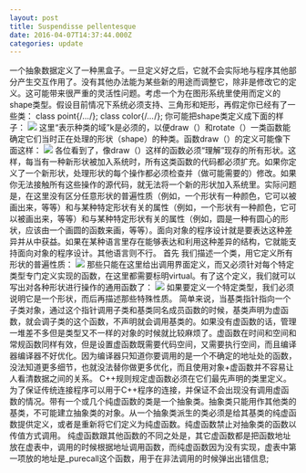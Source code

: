 ```yaml
---
layout: post
title: Suspendisse pellentesque
date: 2016-04-07T14:37:44.000Z
categories: update
---
```

一个抽象数据定义了一种黑盒子。一旦定义好之后，它就不会实际地与程序其他部分产生交互作用了。没有其他办法能为某些新的用途而调整它，除非是修改它的定义。这可能带来很严重的灵活性问题。考虑一个为在图形系统里使用而定义的shape类型。假设目前情况下系统必须支持、三角形和矩形，再假定你已经有了一些类：
class point{/*…*/};
class color{/*…*/};
你可能把shape类定义成下面的样子：
<img src="/images/fulls/屏幕快照 2016-04-07 下午3.57.39.png" class="fit image">
这里“表示种类的域”k是必须的，以便draw（）和rotate（）一类函数能确定它们当时正在处理的形状（shape）的种类。函数draw（）的定义可能像下面这样：
<img src="/images/fulls/屏幕快照 2016-04-07 下午3.57.54.png" class="fit image">
各位看到了，像draw（）这样的函数必须“理解”现存的所有形状。这样，每当有一种新形状被加入系统时，所有这类函数的代码都必须扩充。如果你定义了一个新形状，处理形状的每个操作都必须检查并（做可能需要的）修改。如果你无法接触所有这些操作的源代码，就无法将一个新的形状加入系统里。实际问题是，在这里没有区分任意形状的普遍性质（例如，一个形状有一种颜色，它可以被画出来，等等）和与某种特定形状有关的属性（例如，一个形状有一种颜色，它可以被画出来，等等）和与某种特定形状有关的属性（例如，圆是一种有圆心的形状，应该由一个画圆的函数来画，等等）。面向对象的程序设计就是要表达这种差异并从中获益。如果在某种语言里存在能够表达和利用这种差异的结构，它就能支持面向对象的程序设计。其他语言则不行。
首先 我们描述一个类，用它定义所有形状的普遍性质：
<img src="/images/fulls/屏幕快照 2016-04-07 下午4.35.56.png" class="fit image">
那些只能在这里给出调用界面定义，而又必须针对每个特定类型专门定义实现的函数，在这里都需要标明virtual。有了这个定义，我们就可以写出对各种形状进行操作的通用函数了：
<img src="/images/fulls/屏幕快照 2016-04-07 下午4.44.53.png" class="fit image">
如果要定义一个特定类型，我们必须说明它是一个形状，而后再描述那些特殊性质。
简单来说，当基类指针指向一个子类对象，通过这个指针调用子类和基类同名成员函数的时候，基类声明为虚函数，就会调子类的这个函数，不声明就会调用基类的。如果没有虚函数的话，管理一堆差不多但是类型又不一样的对象的时候就比较麻烦了。虚函数在时间和空间和常规函数同样有效，但是设置虚函数既需要代码空间，又需要执行空间，而且编译器编译器不好优化。因为编译器只知道你要调用的是一个不确定的地址处的函数，没法知道更多细节，也就没法替你做更多优化，而且使用对象+虚函数并不容易让人看清数据之间的关系。
C++规则规定虚函数必须在它们最先声明的类里定义。为了保证传统连接程序可以用于C++程序的连接，并保证不会出现没有调用虚函数的情况。带有一个或几个纯虚函数的类是一个抽象类。抽象类只能用作其他类的基类，不可能建立抽象类的对象。从一个抽象类派生的类必须是给其基类的纯虚函数提供定义，或者是重新将它们定义为纯虚函数。纯虚函数禁止对抽象类的函数以传值方式调用。 纯虚函数跟其他函数的不同之处是，其它虚函数都是把函数地址放在虚表中，调用的时候根据地址调用函数，而纯虚函数因为没有实现，虚表中第一项放的地址是_purecall这个函数，用于在非法调用的时候弹出出错信息;
